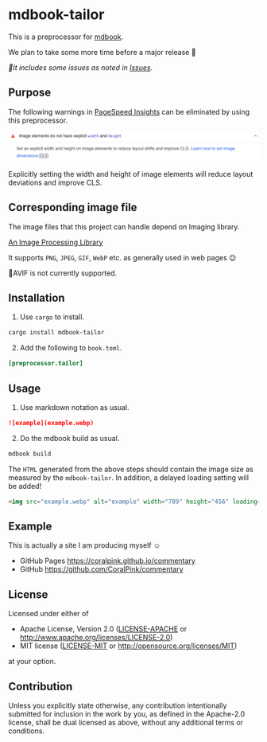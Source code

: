 # mdbook-tailor

This is a preprocessor for [mdbook](https://github.com/rust-lang/mdBook).

We plan to take some more time before a major release 🐣

_🔺It includes some issues as noted in [Issues](https://github.com/CoralPink/mdbook-tailor/issues)._

## Purpose

The following warnings in [PageSpeed Insights](https://pagespeed.web.dev) can be eliminated by using this preprocessor.

![warning](res/warning.webp)

Explicitly setting the width and height of image elements will reduce layout deviations and improve CLS.

## Corresponding image file

The image files that this project can handle depend on Imaging library.

[An Image Processing Library](https://crates.io/crates/image)

It supports `PNG`, `JPEG`, `GIF`, `WebP` etc. as generally used in web pages 😉

🔺AVIF is not currently supported.

## Installation

1. Use `cargo` to install.

```sh
cargo install mdbook-tailor
```

2. Add the following to `book.toml`.

```toml
[preprocessor.tailor]
```

## Usage

1. Use markdown notation as usual.

```markdown
![example](example.webp)
```

2. Do the mdbook build as usual. 

```sh
mdbook build
```

The `HTML` generated from the above steps should contain the image size as measured by the `mdbook-tailor`.
In addition, a delayed loading setting will be added!

```html
<img src="example.webp" alt="example" width="789" height="456" loading="lazy">
```

## Example

This is actually a site I am producing myself ☺️

 * GitHub Pages
   https://coralpink.github.io/commentary
 * GitHub
   https://github.com/CoralPink/commentary

## License

Licensed under either of

 * Apache License, Version 2.0
   ([LICENSE-APACHE](LICENSE-APACHE) or http://www.apache.org/licenses/LICENSE-2.0)
 * MIT license
   ([LICENSE-MIT](LICENSE-MIT) or http://opensource.org/licenses/MIT)

at your option.

## Contribution

Unless you explicitly state otherwise, any contribution intentionally submitted
for inclusion in the work by you, as defined in the Apache-2.0 license, shall be
dual licensed as above, without any additional terms or conditions.
